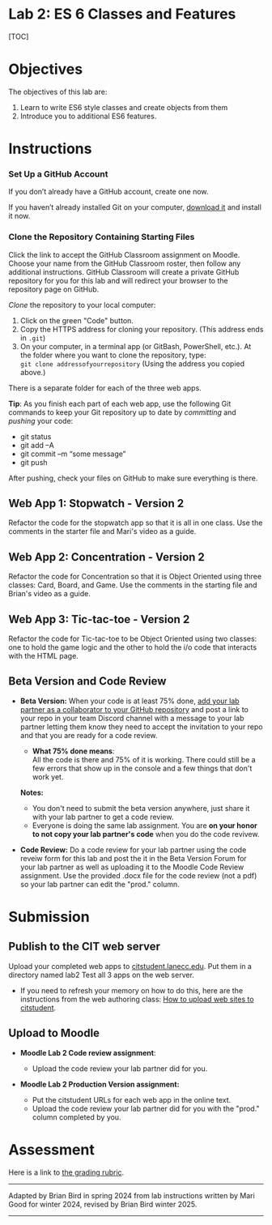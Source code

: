 <h1>Lab 2: ES 6 Classes and Features</h1>

[TOC]

# Objectives

The objectives of this lab are:

1. Learn to write ES6 style classes and create objects from them
2. Introduce you to additional ES6 features.



# Instructions

### Set Up a GitHub Account

If you don’t already have a GitHub account, create one now.

If you haven’t already installed Git on your computer, [download it](https://git-scm.com/downloads) and install it now.

### Clone the Repository Containing Starting Files

Click the link to accept the GitHub Classroom assignment on Moodle. Choose your name from the GitHub Classroom roster, then follow any additional instructions. GitHub Classroom will create a private GitHub repository for you for this lab and will redirect your browser to the repository page on GitHub. 

*Clone* the repository to your local computer:

1. Click on the green "Code" button.
2. Copy the HTTPS address for cloning your repository. (This address ends in `.git`)
3. On your computer, in a terminal app (or GitBash, PowerShell, etc.). At the folder where you want to clone the repository, type:  
   `git clone addressofyourrepository` 
   (Using the address you copied above.)

There is a separate folder for each of the three web apps.

**Tip**: As you finish each part of each web app, use the following Git commands to keep your Git repository up to date by *committing* and  *pushing* your code:

- git status
- git add –A
- git commit –m “some message”
- git push

After pushing, check your files on GitHub to make sure everything is there.

## Web App 1: Stopwatch - Version 2

Refactor the code for the stopwatch app so that it is all in one class. Use the comments in the starter file and Mari's video as a guide.

## Web App 2: Concentration - Version 2

Refactor the code for Concentration so that it is Object Oriented using three classes: Card, Board, and Game. Use the comments in the starting file and Brian's video as a guide.

## Web App 3: Tic-tac-toe - Version 2

Refactor the code for Tic-tac-toe to be Object Oriented using two classes: one to hold the game logic and the other to hold the i/o code that interacts with the HTML page.

## Beta Version and Code Review

- **Beta Version:** When your code is at least 75% done, [add your lab partner as a collaborator to your GitHub repository](https://docs.github.com/en/account-and-profile/setting-up-and-managing-your-personal-account-on-github/managing-access-to-your-personal-repositories/inviting-collaborators-to-a-personal-repository) and post a link to your repo in your team Discord channel with a message to your lab partner letting them know they need to accept the invitation to your repo and that you are ready for a code review.

  - **What 75% done means**:  
    All the code is there and 75% of it is working. There could still be a  few errors that show up in the console and a few things that don't work yet.

  **Notes:** 

  - You don't need to submit the beta version anywhere, just share it with your lab partner to get a code review.
  - Everyone is doing the same lab assignment. You are **on your honor to not copy your lab partner's code** when you do the code revivew.

- **Code Review:** Do a code review for your lab partner using the code reveiw form for this lab and post the it in the Beta Version Forum for your lab partner as well as uploading it to the Moodle Code Review assignment. Use the provided .docx file for the code review (not a pdf) so your lab partner can edit the  "prod." column.



# Submission

## Publish to the CIT web server  
Upload your completed web apps to [citstudent.lanecc.edu](http://citstudent.lanecc.edu).  Put them in a directory named lab2 Test all 3 apps on the web server.  

- If you need to refresh your memory on how to do this, here are the instructions from the web authoring class: [How to upload web sites to citstudent](https://lcc-cit.github.io/CIS195-CourseMaterials/Lessons/UploadingWebSites.html).

## Upload to Moodle

- **Moodle Lab 2 Code review assignment**: 
  - Upload the code review your lab partner did for you.

- **Moodle Lab 2 Production Version assignment:**  
  - Put the citstudent URLs for each web app in the online text.
  - Upload the code review your lab partner did for you with the "prod." column completed by you.


# Assessment

Here is a link to [the grading rubric](https://lcc-cit.github.io/CS233JS-CourseMaterials/Labs/Lab02/CS233JS_Lab02_Rubric.htm).

  

----

Adapted by Brian Bird in spring 2024 from lab instructions written by Mari Good for winter 2024, revised by Brian Bird winter <time>2025</time>.

---